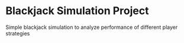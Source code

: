 # Blackjack Simulation Project
Simple blackjack simulation to analyze performance of different player strategies
